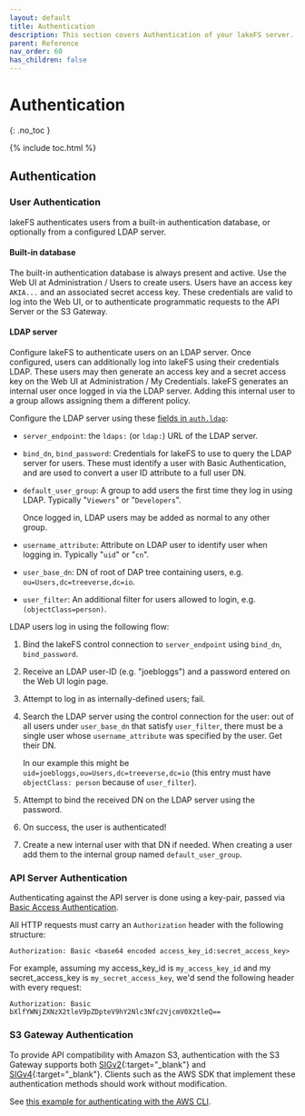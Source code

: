 ```yaml
---
layout: default
title: Authentication 
description: This section covers Authentication of your lakeFS server.
parent: Reference
nav_order: 60
has_children: false
---
```


# Authentication 

{: .no_toc }

{% include toc.html %}

## Authentication

### User Authentication

lakeFS authenticates users from a built-in authentication database, or
optionally from a configured LDAP server.

#### Built-in database

The built-in authentication database is always present and active.  Use the
Web UI at Administration / Users to create users.  Users have an access key
`AKIA...` and an associated secret access key.  These credentials are valid
to log into the Web UI, or to authenticate programmatic requests to the API
Server or the S3 Gateway.

#### LDAP server

Configure lakeFS to authenticate users on an LDAP server.  Once configured,
users can additionally log into lakeFS using their credentials LDAP.  These
users may then generate an access key and a secret access key on the Web UI
at Administration / My Credentials.  lakeFS generates an internal user once
logged in via the LDAP server.  Adding this internal user to a group allows
assigning them a different policy.

Configure the LDAP server using these [fields in
`auth.ldap`](configuration.html#ldap):

* `server_endpoint`: the `ldaps:` (or `ldap:`) URL of the LDAP server.
* `bind_dn`, `bind_password`: Credentials for lakeFS to use to query the
  LDAP server for users.  These must identify a user with Basic
  Authentication, and are used to convert a user ID attribute to a full
  user DN.
* `default_user_group`: A group to add users the first time they log in
  using LDAP.  Typically "`Viewers`" or "`Developers`".

  Once logged in, LDAP users may be added as normal to any other group.
* `username_attribute`: Attribute on LDAP user to identify user when
  logging in.  Typically "`uid`" or "`cn`".
* `user_base_dn`: DN of root of DAP tree containing users,
  e.g. `ou=Users,dc=treeverse,dc=io`.
* `user_filter`: An additional filter for users allowed to login,
  e.g. `(objectClass=person)`.

LDAP users log in using the following flow:

1. Bind the lakeFS control connection to `server_endpoint` using `bind_dn`,
   `bind_password`.
1. Receive an LDAP user-ID (e.g. "joebloggs") and a password entered on the
   Web UI login page.
1. Attempt to log in as internally-defined users; fail.
1. Search the LDAP server using the control connection for the user: out of
   all users under `user_base_dn` that satisfy `user_filter`, there must be
   a single user whose `username_attribute` was specified by the user.  Get
   their DN.

   In our example this might be `uid=joebloggs,ou=Users,dc=treeverse,dc=io`
   (this entry must have `objectClass: person` because of `user_filter`).
1. Attempt to bind the received DN on the LDAP server using the password.
1. On success, the user is authenticated!
1. Create a new internal user with that DN if needed.  When creating a user
   add them to the internal group named `default_user_group`.

### API Server Authentication

Authenticating against the API server is done using a key-pair, passed via [Basic Access Authentication](https://en.wikipedia.org/wiki/Basic_access_authentication).

All HTTP requests must carry an `Authorization` header with the following structure:

```text
Authorization: Basic <base64 encoded access_key_id:secret_access_key>
```

For example, assuming my access_key_id is `my_access_key_id` and my secret_access_key is `my_secret_access_key`, we'd send the following header with every request:

```text
Authorization: Basic bXlfYWNjZXNzX2tleV9pZDpteV9hY2Nlc3Nfc2VjcmV0X2tleQ==
```


### S3 Gateway Authentication

To provide API compatibility with Amazon S3, authentication with the S3 Gateway supports both [SIGv2](https://docs.aws.amazon.com/general/latest/gr/signature-version-2.html){:target="_blank"} and [SIGv4](https://docs.aws.amazon.com/general/latest/gr/signature-version-4.html){:target="_blank"}.
Clients such as the AWS SDK that implement these authentication methods should work without modification.

See [this example for authenticating with the AWS CLI](../integrations/aws_cli.md).

